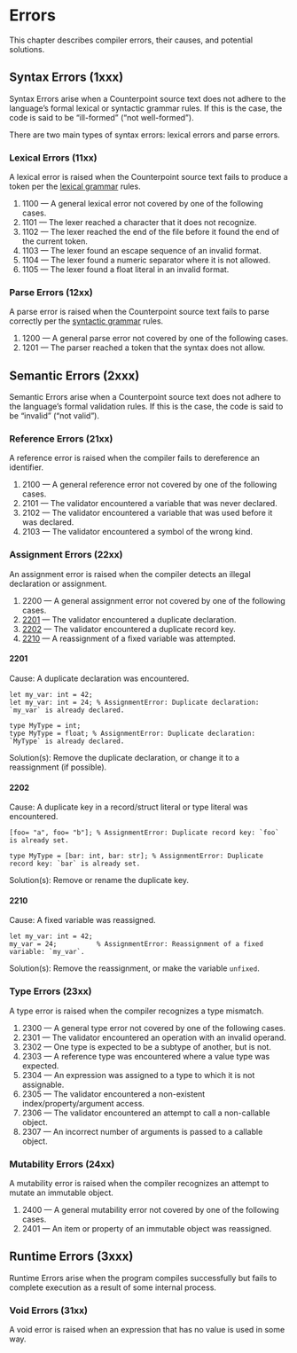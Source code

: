 # Errors
This chapter describes compiler errors, their causes, and potential solutions.



## Syntax Errors (1xxx)
Syntax Errors arise when a Counterpoint source text does not adhere to the language’s
formal lexical or syntactic grammar rules.
If this is the case, the code is said to be “ill-formed” (“not well-formed”).

There are two main types of syntax errors: lexical errors and parse errors.


### Lexical Errors (11xx)
A lexical error is raised when the Counterpoint source text fails to produce a token per
the [lexical grammar](#the-lexical-grammar) rules.

1. 1100 — A general lexical error not covered by one of the following cases.
1. 1101 — The lexer reached a character that it does not recognize.
1. 1102 — The lexer reached the end of the file before it found the end of the current token.
1. 1103 — The lexer found an escape sequence of an invalid format.
1. 1104 — The lexer found a numeric separator where it is not allowed.
1. 1105 — The lexer found a float literal in an invalid format.


### Parse Errors (12xx)
A parse error is raised when the Counterpoint source text fails to parse correctly per
the [syntactic grammar](#the-syntactic-grammar) rules.

1. 1200 — A general parse error not covered by one of the following cases.
1. 1201 — The parser reached a token that the syntax does not allow.



## Semantic Errors (2xxx)
Semantic Errors arise when a Counterpoint source text does not adhere to the language’s
formal validation rules.
If this is the case, the code is said to be “invalid” (“not valid”).


### Reference Errors (21xx)
A reference error is raised when the compiler fails to dereference an identifier.

1. 2100 — A general reference error not covered by one of the following cases.
1. 2101 — The validator encountered a variable that was never declared.
1. 2102 — The validator encountered a variable that was used before it was declared.
1. 2103 — The validator encountered a symbol of the wrong kind.


### Assignment Errors (22xx)
An assignment error is raised when the compiler detects an illegal declaration or assignment.

1.  2200         — A general assignment error not covered by one of the following cases.
1. [2201](#2201) — The validator encountered a duplicate declaration.
1. [2202](#2202) — The validator encountered a duplicate record key.
1. [2210](#2210) — A reassignment of a fixed variable was attempted.

#### 2201
Cause: A duplicate declaration was encountered.
```
let my_var: int = 42;
let my_var: int = 24; % AssignmentError: Duplicate declaration: `my_var` is already declared.

type MyType = int;
type MyType = float; % AssignmentError: Duplicate declaration: `MyType` is already declared.
```
Solution(s): Remove the duplicate declaration, or change it to a reassignment (if possible).

#### 2202
Cause: A duplicate key in a record/struct literal or type literal was encountered.
```
[foo= "a", foo= "b"]; % AssignmentError: Duplicate record key: `foo` is already set.

type MyType = [bar: int, bar: str]; % AssignmentError: Duplicate record key: `bar` is already set.
```
Solution(s): Remove or rename the duplicate key.

#### 2210
Cause: A fixed variable was reassigned.
```
let my_var: int = 42;
my_var = 24;          % AssignmentError: Reassignment of a fixed variable: `my_var`.
```
Solution(s): Remove the reassignment, or make the variable `unfixed`.


### Type Errors (23xx)
A type error is raised when the compiler recognizes a type mismatch.

1. 2300 — A general type error not covered by one of the following cases.
1. 2301 — The validator encountered an operation with an invalid operand.
1. 2302 — One type is expected to be a subtype of another, but is not.
1. 2303 — A reference type was encountered where a value type was expected.
1. 2304 — An expression was assigned to a type to which it is not assignable.
1. 2305 — The validator encountered a non-existent index/property/argument access.
1. 2306 — The validator encountered an attempt to call a non-callable object.
1. 2307 — An incorrect number of arguments is passed to a callable object.


### Mutability Errors (24xx)
A mutability error is raised when the compiler recognizes an attempt to mutate an immutable object.

1. 2400 — A general mutability error not covered by one of the following cases.
1. 2401 — An item or property of an immutable object was reassigned.



## Runtime Errors (3xxx)
Runtime Errors arise when the program compiles successfully but fails to complete execution
as a result of some internal process.


### Void Errors (31xx)
A void error is raised when an expression that has no value is used in some way.
